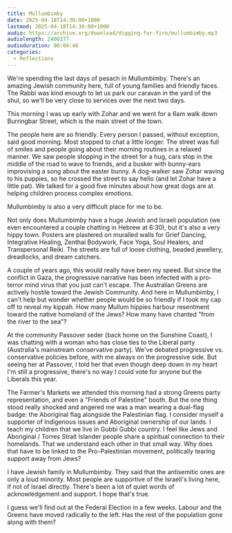```yaml
---
title: Mullumbimby
date: 2025-04-18T14:30:00+1000
lastmod: 2025-04-18T14:30:00+1000
audio: https://archive.org/download/digging-for-fire/mullumbimby.mp3
audiolength: 2400377
audioduration: 00:04:46
categories:
  - Reflections
---
```


We're spending the last days of pesach in Mullumbimby. There's an amazing Jewish community here, full of young families and friendly faces. The Rabbi was kind enough to let us park our caravan in the yard of the shul, so we'll be very close to services over the next two days.

This morning I was up early with Zohar and we went for a 6am walk down Burringbar Street, which is the main street of the town.

The people here are _so_ friendly. Every person I passed, without exception, said good morning. Most stopped to chat a little longer. The street was full of smiles and people going about their morning routines in a relaxed manner. We saw people stopping in the street for a hug, cars stop in the middle of the road to wave to friends, and a busker with bunny-ears improvising a song about the easter bunny. A dog-walker saw Zohar waving to his puppies, so he crossed the street to say hello (and let Zohar have a little pat). We talked for a good five minutes about how great dogs are at helping children process complex emotions.

Mullumbimby is also a very difficult place for me to be.

Not only does Mullumbimby have a huge Jewish and Israeli population (we even encountered a couple chatting in Hebrew at 6:30), but it's also a very hippy town. Posters are plastered on muralled walls for Grief Dancing, Integrative Healing, Zenthai Bodywork, Face Yoga, Soul Healers, and Transpersonal Reiki. The streets are full of loose clothing, beaded jewellery, dreadlocks, and dream catchers.

A couple of years ago, this would really have been my speed. But since the conflict in Gaza, the progressive narrative has been infected with a pro-terror mind virus that you just can't escape. The Australian Greens are actively hostile toward the Jewish Community. And here in Mullumbimby, I can't help but wonder whether people would be so friendly if I took my cap off to reveal my kippah. How many Mullum hippies harbour resentment toward the native homeland of the Jews? How many have chanted "from the river to the sea"?

At the community Passover seder (back home on the Sunshine Coast), I was chatting with a woman who has close ties to the Liberal party (Australia's mainstream conservative party). We've debated progressive vs. conservative policies before, with me always on the progressive side. But seeing her at Passover, I told her that even though deep down in my heart I'm still a progressive, there's no way I could vote for anyone but the Liberals this year.

The Farmer's Markets we attended this morning had a strong Greens party representation, and even a "Friends of Palestine" booth. But the one thing stood really shocked and angered me was a man wearing a dual-flag badge: the Aboriginal flag alongside the Palestinian flag. I consider myself a supporter of Indigenous issues and Aboriginal ownership of our lands. I teach my children that we live in Gubbi Gubbi country. I feel like Jews and Aboriginal / Torres Strait Islander people share a spiritual connection to their homelands. That we understand each other in that small way. Why does that have to be linked to the Pro-Palestinian movement, politically tearing support away from Jews?

I have Jewish family in Mullumbimby. They said that the antisemitic ones are only a loud minority. Most people are supportive of the Israeli's living here, if not of Israel directly. There's been a lot of quiet words of acknowledgement and support. I hope that's true.

I guess we'll find out at the Federal Election in a few weeks. Labour and the Greens have moved radically to the left. Has the rest of the population gone along with them?